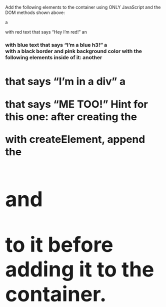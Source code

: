 Add the following elements to the container using ONLY JavaScript and the DOM methods shown above:

a <p> with red text that says “Hey I’m red!”
an <h3> with blue text that says “I’m a blue h3!”
a <div> with a black border and pink background color with the following elements inside of it:
another <h1> that says “I’m in a div”
a <p> that says “ME TOO!”
Hint for this one: after creating the <div> with createElement, append the <h1> and <p> to it before adding it to the container.